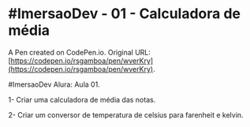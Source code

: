
# #ImersaoDev - 01 - Calculadora de média

A Pen created on CodePen.io. Original URL: [https://codepen.io/rsgamboa/pen/wverKry](https://codepen.io/rsgamboa/pen/wverKry).

#ImersaoDev Alura: Aula 01.

1- Criar uma calculadora de média das notas.

2- Criar um conversor de temperatura de celsius para farenheit e kelvin.
